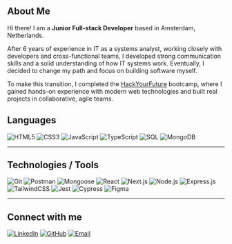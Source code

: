 ## About Me  

Hi there! I am a **Junior Full-stack Developer** based in Amsterdam, Netherlands.  

After 6 years of experience in IT as a systems analyst, working closely with developers and cross-functional teams, I developed strong communication skills and a solid understanding of how IT systems work. Eventually, I decided to change my path and focus on building software myself.  

To make this transition, I completed the [HackYourFuture](https://www.hackyourfuture.net/) bootcamp, where I gained hands-on experience with modern web technologies and built real projects in collaborative, agile teams.  

## Languages  

![HTML5](https://img.shields.io/badge/-HTML5-E34F26?logo=html5&logoColor=white&style=for-the-badge) 
![CSS3](https://img.shields.io/badge/-CSS3-1572B6?logo=css3&logoColor=white&style=for-the-badge) 
![JavaScript](https://img.shields.io/badge/-JavaScript-F7DF1E?logo=javascript&logoColor=black&style=for-the-badge) 
![TypeScript](https://img.shields.io/badge/-TypeScript-3178C6?logo=typescript&logoColor=white&style=for-the-badge) 
![SQL](https://img.shields.io/badge/-SQL-4479A1?logo=mysql&logoColor=white&style=for-the-badge) 
![MongoDB](https://img.shields.io/badge/-MongoDB-47A248?logo=mongodb&logoColor=white&style=for-the-badge)  

---

## Technologies / Tools  

![Git](https://img.shields.io/badge/-Git-F05032?logo=git&logoColor=white&style=for-the-badge) 
![Postman](https://img.shields.io/badge/-Postman-FF6C37?logo=postman&logoColor=white&style=for-the-badge) 
![Mongoose](https://img.shields.io/badge/-Mongoose-880000?logo=mongoose&logoColor=white&style=for-the-badge) 
![React](https://img.shields.io/badge/-React-61DAFB?logo=react&logoColor=black&style=for-the-badge) 
![Next.js](https://img.shields.io/badge/-Next.js-000000?logo=next.js&logoColor=white&style=for-the-badge) 
![Node.js](https://img.shields.io/badge/-Node.js-339933?logo=node.js&logoColor=white&style=for-the-badge) 
![Express.js](https://img.shields.io/badge/-Express.js-000000?logo=express&logoColor=white&style=for-the-badge) 
![TailwindCSS](https://img.shields.io/badge/-TailwindCSS-38B2AC?logo=tailwind-css&logoColor=white&style=for-the-badge) 
![Jest](https://img.shields.io/badge/-Jest-C21325?logo=jest&logoColor=white&style=for-the-badge) 
![Cypress](https://img.shields.io/badge/-Cypress-17202C?logo=cypress&logoColor=white&style=for-the-badge) 
![Figma](https://img.shields.io/badge/-Figma-F24E1E?logo=figma&logoColor=white&style=for-the-badge)  

---

## Connect with me  

[![LinkedIn](https://img.shields.io/badge/-LinkedIn-0A66C2?logo=linkedin&logoColor=white&style=for-the-badge)](https://www.linkedin.com/in/nikitastefanchuk/) 
[![GitHub](https://img.shields.io/badge/-GitHub-181717?logo=github&logoColor=white&style=for-the-badge)](https://github.com/NStefanchuk) 
[![Email](https://img.shields.io/badge/-Email-D14836?logo=gmail&logoColor=white&style=for-the-badge)](mailto:nik.stefanchuk@gmail.com)  



